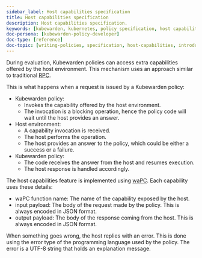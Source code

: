 ```yaml
---
sidebar_label: Host capabilities specification
title: Host capabilities specification
description: Host capabilities specification.
keywords: [kubewarden, kubernetes, policy specification, host capabilities]
doc-persona: [kubewarden-policy-developer]
doc-type: [reference]
doc-topic: [writing-policies, specification, host-capabilities, introduction]
---
```


<head>
  <link rel="canonical" href="https://docs.kubewarden.io/reference/spec/host-capabilities/intro-host-capabilities"/>
</head>

During evaluation, Kubewarden policies can access extra capabilities offered by the host environment.
This mechanism uses an approach similar to traditional
[RPC](https://en.wikipedia.org/wiki/Remote_procedure_call).

This is what happens when a request is issued by a Kubewarden policy:

- Kubewarden policy:
  - Invokes the capability offered by the host environment.
  - The invocation is a blocking operation,
  hence the policy code will wait until the host provides an answer.
- Host environment:
  - A capability invocation is received.
  - The host performs the operation.
  - The host provides an answer to the policy, which could be either a success or a failure.
- Kubewarden policy:
  - The code receives the answer from the host and resumes execution.
  - The host response is handled accordingly.

The host capabilities feature is implemented using
[waPC](https://wapc.io/).
Each capability uses these details:

- waPC function name: The name of the capability exposed by the host.
- input payload: The body of the request made by the policy.
This is always encoded in JSON format.
- output payload: The body of the response coming from the host. This is always encoded in JSON format.

When something goes wrong, the host replies with an error.
This is done using the error type of the programming language used by the policy.
The error is a UTF-8 string that holds an explanation message.
